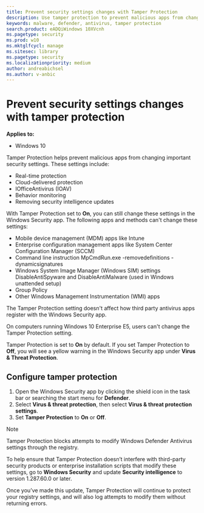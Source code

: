 ```yaml
---
title: Prevent security settings changes with Tamper Protection
description: Use tamper protection to prevent malicious apps from changing important security settings.
keywords: malware, defender, antivirus, tamper protection
search.product: eADQiWindows 10XVcnh
ms.pagetype: security
ms.prod: w10
ms.mktglfcycl: manage
ms.sitesec: library
ms.pagetype: security
ms.localizationpriority: medium
author: andreabichsel
ms.author: v-anbic
---
```


# Prevent security settings changes with tamper protection

**Applies to:**

- Windows 10

Tamper Protection helps prevent malicious apps from changing important security settings. These settings include:

- Real-time protection
- Cloud-delivered protection
- IOfficeAntivirus (IOAV)
- Behavior monitoring
- Removing security intelligence updates

With Tamper Protection set to **On**, you can still change these settings in the Windows Security app. The following apps and methods can't change these settings:

- Mobile device management (MDM) apps like Intune
- Enterprise configuration management apps like System Center Configuration Manager (SCCM)
- Command line instruction MpCmdRun.exe -removedefinitions -dynamicsignatures
- Windows System Image Manager (Windows SIM) settings DisableAntiSpyware and DisableAntiMalware (used in Windows unattended setup)
- Group Policy
- Other Windows Management Instrumentation (WMI) apps

The Tamper Protection setting doesn't affect how third party antivirus apps register with the Windows Security app.

On computers running Windows 10 Enterprise E5, users can't change the Tamper Protection setting.

Tamper Protection is set to **On** by default. If you set Tamper Protection to **Off**, you will see a yellow warning in the Windows Security app under **Virus & Threat Protection**.

## Configure tamper protection

1. Open the Windows Security app by clicking the shield icon in the task bar or searching the start menu for **Defender**.
2. Select **Virus & threat protection**, then select **Virus & threat protection settings**.
3. Set **Tamper Protection** to **On** or **Off**.

>[!NOTE]
>Tamper Protection blocks attempts to modify Windows Defender Antivirus settings through the registry.
>
>To help ensure that Tamper Protection doesn’t interfere with third-party security products or enterprise installation scripts that modify these settings, go to **Windows Security** and update **Security intelligence** to version 1.287.60.0 or later.
>
>Once you’ve made this update, Tamper Protection will continue to protect your registry settings, and will also log attempts to modify them without returning errors.